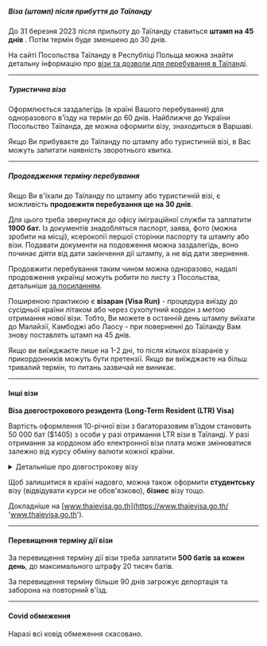 ##### Віза (штамп) після прибуття до Таїланду

До 31 березня 2023 після прильоту до Таїланду ставиться **штамп на 45 днів** . Потім термін буде зменшено до 30 днів.

На сайті Посольства Таїланду в Республіці Польща можна знайти детальну інформацію про [візи та дозволи для перебування в Таїланді](https://warsaw.thaiembassy.org/en/page/visa?menu=635e8099df94dd17f3489183).

***

##### Туристична віза

Оформлюється заздалегідь (в країні Вашого перебування) для одноразового в'їзду на термін до 60 днів. Найближче до України Посольство Таїланда, де можна оформити візу, знаходиться в Варшаві.

<section type="warning" title="Зауважте">

Якщо Ви прибуваєте до Таїланду по штампу або туристичній візі, в Вас можуть запитати наявність зворотнього квитка.
</section>

***

##### Продовдження терміну перебування

Якщо Ви в'їхали до Таїланду по штампу або туристичній візі, є можливість **продовжити перебування ще на 30 днів**. 

Для цього треба звернутися до офісу іміграційної служби та заплатити **1900 бат.** Із документів знадобляться паспорт, заява, фото (можна зробити на місці), ксерокопії першої сторінки паспорту та штампу або візи. Подавати документи на подовження можна заздалегідь, воно починає діяти від дати закінчення дії штампу, а не від дати звернення.

<section type="note">

Продовжити перебування таким чином можна одноразово, надалі продовження українці можуть робити по листу з Посольства, детальніше [за посиланням](https://thailand.mfa.gov.ua/konsulski-pytannya/shchodo-prodovzhennya-dozvolu-na-perebuvannya-v-korolivstvi-tayiland_).
</section>

Поширеною практикою є **візаран (Visa Run)** - процедура виїзду до сусідньої країни літаком або через сухопутний кордон з метою отримання нової візи.
Тобто, Ви можете в останній день штампу виїхати до Малайзії, Камбоджі або Лаосу - при поверненні до Таїланду Вам знову поставлять штамп на 45 днів. 

Якщо ви виїжджаєте лише на 1-2 дні, то після кількох візаранів у прикордонників можуть бути претензії. Якщо ви виїжджаєте на більш тривалий термін, то питань зазвичай не виникає.

***

#### Інші візи

**Віза довгострокового резидента (Long-Term Resident (LTR) Visa)**

Вартість оформлення 10-річної візи з багаторазовим в’їздом становить 50 000 бат ($1405) з особи у разі отримання LTR візи в Таїланді. У разі отримання за кордоном або електронної візи плата може змінюватися залежно від курсу обміну валюти кожної країни.

<details>
<summary>Детальніше про довгострокову візу</summary> 

Вказаний тип візи є програмою, яка надає низку податкових і неподаткових пільг для підвищення привабливості країни як регіонального центру для життя та ведення бізнесу. 

Щоб отримати візу, необхідно [зареєструватися](https://visa.boi.go.th/register) та надіcлати онлайн-заявку на підтвердження кваліфікації для LTR-візи та підтверджуючих документів.

Протягом 20 робочих днів після отримання повних документів вам буде повідомлено про результати.

Далі заявники можуть подати заявку на видачу LTR-візи в посольство Королівства Таїланд/Генеральне консульство Королівства Таїланд за кордоном або імміграційні офіси в Таїланді протягом 60 днів з дати видачі листа-підтвердження.

Детальніше про програму [тут](https://ltr.boi.go.th/).

</details>

Щоб залишитися в країні надовго, можна також оформити **студентську** візу (відвідувати курси не обов'язково), **бізнес** візу тощо.

Докладніше на [www.thaievisa.go.th](https://www.thaievisa.go.th/ 'www.thaievisa.go.th').
</details>


***

#### Перевищення терміну дії візи

За перевищення терміну дії візи треба заплатити **500 батів за кожен день**, до максимального штрафу 20 тисяч батів. 

<section type="danger">

За перевищення терміну більше 90 днів загрожує депортація та заборона на повторний в'їзд.
</section>

***

#### Covid обмеження

Наразі всі ковід обмеження скасовано.
